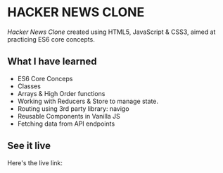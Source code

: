 # HACKER NEWS CLONE

*Hacker News Clone* created using HTML5, JavaScript & CSS3, aimed at practicing ES6 core concepts.


## What I have learned
- ES6 Core Conceps
- Classes
- Arrays & High Order functions
- Working with Reducers & Store to manage state.
- Routing using 3rd party library: navigo
- Reusable Components in Vanilla JS
- Fetching data from API endpoints



## See it live
Here's the live link: